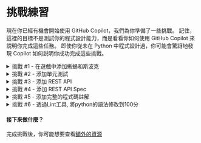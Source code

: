 # 挑戰練習

現在你已經有機會開始使用 GitHub Copilot，我們為你準備了一些挑戰。 記住，這裡的目標不是測試你的程式設計能力，而是看看你如何使用 GitHub Copilot 來説明你完成這些任務。 即使你從未在 Python 中程式設計過，你可能會驚訝地發現 Copilot 如何説明你成功完成這些挑戰。

<details>
<summary>挑戰 #1 - 在遊戲中添加蜥蜴和斯波克</summary>

### 在遊戲中添加蜥蜴和斯波克

- 通過添加蜥蜴和斯波克來改進剪刀石頭布遊戲。
**額外的讚賞** 對於提供了一個終端介面，該介面提供了一系列的選項和鍵盤輸入。
例如：
```
$ 選擇你的選項：
1. 石頭
2. 紙
3. 剪刀
4. 蜥蜴
5. 斯波克
```

<img width="400" alt="添加蜥蜴和斯波克" src="../../assets/Rock Paper Scissors Lizard Spock image.jpg">

</details>

<details>
<summary>挑戰 #2 - 添加單元測試</summary>

### 添加單元測試

- 使用 pytest 或者你選擇的任何測試模組來實現單元測試。
盡量達到 100% 的覆蓋率 :)

業務邏輯：

<img width="400" alt="添加蜥蜴和斯波克" src="../../assets/Rock Paper Scissors Lizard Spock image.jpg">

</details>

<details>
<summary>挑戰 #3 - 添加 REST API</summary>

### 添加 REST API

- 將其轉化為 REST API
例如，發送 POST /rock(或 json payload)應返回一個 200 OK 回應，並在回應中返回結果。

</details>

<details>
<summary>挑戰 #4 - 添加 REST API Spec</summary>

### 添加 REST API Spec

- 將REST API轉化成OpenAPI規範, 並且使用Postman或者其他工具來測試API

</details>

<details>
<summary>挑戰 #5 - 添加完整的程式碼註解</summary>

### 添加完整的程式碼註解, 並產生程式碼的API文件

- 將所有的程式碼, 都添加完整的程式碼註解
- 並透過pydoc來生成程式碼的API文件
</details>

<details>
<summary>挑戰 #6 - 透過Lint工具, 將python的語法修改到100分</summary>

### 修改語法與格式直到完美

- 將所有的程式碼, 都添加完整的程式碼註解
- 安裝Pylint, 並透過Pylint來檢查程式碼的語法, 如果有問題, 請透過Copilot修改到100分
</details>

#### 接下來做什麼？

完成挑戰後，你可能想要查看[額外的資源](<./../4. additional resources.md>)